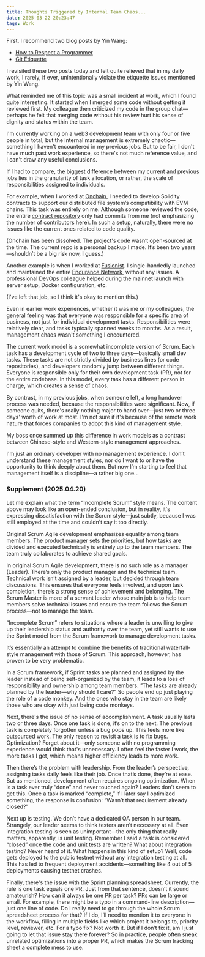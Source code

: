 ```yaml
---
title: Thoughts Triggered by Internal Team Chaos...
date: 2025-03-22 20:23:47
tags: Work
---
```


First, I recommend two blog posts by Yin Wang:

- [How to Respect a Programmer](https://www.yinwang.org/blog-cn/2015/03/03/how-to-respect-a-programmer)
- [Git Etiquette](https://www.yinwang.org/blog-cn/2015/03/11/git-etiquette)

I revisited these two posts today and felt quite relieved that in my daily work, I rarely, if ever, unintentionally violate the etiquette issues mentioned by Yin Wang.

What reminded me of this topic was a small incident at work, which I found quite interesting. It started when I merged some code without getting it reviewed first. My colleague then criticized my code in the group chat—perhaps he felt that merging code without his review hurt his sense of dignity and status within the team.

I'm currently working on a web3 development team with only four or five people in total, but the internal management is extremely chaotic—something I haven't encountered in my previous jobs. But to be fair, I don't have much past work experience, so there's not much reference value, and I can't draw any useful conclusions.

If I had to compare, the biggest difference between my current and previous jobs lies in the granularity of task allocation, or rather, the scale of responsibilities assigned to individuals.

For example, when I worked at [Onchain](https://www.linkedin.com/company/onchain/), I needed to develop Solidity contracts to support our distributed file system’s compatibility with EVM chains. This task was entirely on me. Although someone reviewed the code, the entire [contract repository](https://github.com/saveio-backup/savefs-contracts) only had commits from me (not emphasizing the number of contributors here). In such a setup, naturally, there were no issues like the current ones related to code quality.

(Onchain has been dissolved. The project's code wasn’t open-sourced at the time. The current repo is a personal backup I made. It’s been two years—shouldn’t be a big risk now, I guess.)

Another example is when I worked at [Fusionist](https://ace.fusionist.io/). I single-handedly launched and maintained the entire [Endurance Network](https://explorer-endurance.fusionist.io/), without any issues. A professional DevOps colleague helped during the mainnet launch with server setup, Docker configuration, etc.

(I've left that job, so I think it's okay to mention this.)

Even in earlier work experiences, whether it was me or my colleagues, the general feeling was that everyone was responsible for a specific area of business, not just for individual development tasks. Responsibilities were relatively clear, and tasks typically spanned weeks to months. As a result, management chaos wasn't something I encountered.

The current work model is a somewhat incomplete version of Scrum. Each task has a development cycle of two to three days—basically small dev tasks. These tasks are not strictly divided by business lines (or code repositories), and developers randomly jump between different things. Everyone is responsible only for their own development task (PR), not for the entire codebase. In this model, every task has a different person in charge, which creates a sense of chaos.

By contrast, in my previous jobs, when someone left, a long handover process was needed, because the responsibilities were significant. Now, if someone quits, there's really nothing major to hand over—just two or three days' worth of work at most. I'm not sure if it's because of the remote work nature that forces companies to adopt this kind of management style.

My boss once summed up this difference in work models as a contrast between Chinese-style and Western-style management approaches.

I'm just an ordinary developer with no management experience. I don’t understand these management styles, nor do I want to or have the opportunity to think deeply about them. But now I’m starting to feel that management itself is a discipline—a rather big one...

### Supplement (2025.04.20)

Let me explain what the term “Incomplete Scrum” style means. The content above may look like an open-ended conclusion, but in reality, it's expressing dissatisfaction with the Scrum style—just subtly, because I was still employed at the time and couldn’t say it too directly.

Original Scrum Agile development emphasizes equality among team members. The product manager sets the priorities, but how tasks are divided and executed technically is entirely up to the team members. The team truly collaborates to achieve shared goals.

In original Scrum Agile development, there is no such role as a manager (Leader). There’s only the product manager and the technical team. Technical work isn’t assigned by a leader, but decided through team discussions. This ensures that everyone feels involved, and upon task completion, there’s a strong sense of achievement and belonging. The Scrum Master is more of a servant leader whose main job is to help team members solve technical issues and ensure the team follows the Scrum process—not to manage the team.

“Incomplete Scrum” refers to situations where a leader is unwilling to give up their leadership status and authority over the team, yet still wants to use the Sprint model from the Scrum framework to manage development tasks.

It’s essentially an attempt to combine the benefits of traditional waterfall-style management with those of Scrum. This approach, however, has proven to be very problematic.

In a Scrum framework, if Sprint tasks are planned and assigned by the leader instead of being self-organized by the team, it leads to a loss of responsibility and ownership among team members. “The tasks are already planned by the leader—why should I care?” So people end up just playing the role of a code monkey. And the ones who stay in the team are likely those who are okay with just being code monkeys.

Next, there's the issue of no sense of accomplishment. A task usually lasts two or three days. Once one task is done, it’s on to the next. The previous task is completely forgotten unless a bug pops up. This feels more like outsourced work. The only reason to revisit a task is to fix bugs. Optimization? Forget about it—only someone with no programming experience would think that's unnecessary. I often feel the faster I work, the more tasks I get, which means higher efficiency leads to more work.

Then there’s the problem with leadership. From the leader’s perspective, assigning tasks daily feels like their job. Once that’s done, they’re at ease. But as mentioned, development often requires ongoing optimization. When is a task ever truly “done” and never touched again? Leaders don’t seem to get this. Once a task is marked “complete,” if I later say I optimized something, the response is confusion: “Wasn’t that requirement already closed?”

Next up is testing. We don’t have a dedicated QA person in our team. Strangely, our leader seems to think testers aren’t necessary at all. Even integration testing is seen as unimportant—the only thing that really matters, apparently, is unit testing. Remember I said a task is considered “closed” once the code and unit tests are written? What about integration testing? Never heard of it. What happens in this kind of setup? Well, code gets deployed to the public testnet without any integration testing at all. This has led to frequent deployment accidents—something like 4 out of 5 deployments causing testnet crashes.

Finally, there's the issue with the Sprint planning spreadsheet. Currently, the rule is one task equals one PR. Just from that sentence, doesn’t it sound amateurish? How can it always be one PR per task? PRs can be large or small. For example, there might be a typo in a command-line description—just one line of code. Do I really need to go through the whole Scrum spreadsheet process for that? If I do, I’ll need to mention it to everyone in the workflow, filling in multiple fields like which project it belongs to, priority level, reviewer, etc. For a typo fix? Not worth it. But if I don’t fix it, am I just going to let that issue stay there forever? So in practice, people often sneak unrelated optimizations into a proper PR, which makes the Scrum tracking sheet a complete mess to use.
